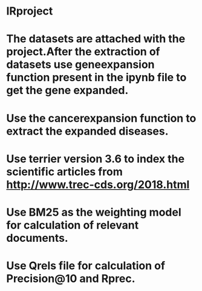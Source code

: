# IRproject
# The datasets are attached with the project.After the extraction of datasets use geneexpansion function present in the ipynb file to get the gene expanded.
# Use the cancerexpansion function to extract the expanded diseases.
# Use terrier version 3.6 to index the scientific articles from http://www.trec-cds.org/2018.html 
# Use BM25 as the weighting model for calculation of relevant documents.
# Use Qrels file for calculation of Precision@10 and Rprec.

